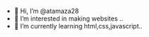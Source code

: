 - 👋 Hi, I’m @atamaza28
- 👀 I’m interested in making websites ..
- 🌱 I’m currently learning html,css,javascript..



<!---
atamaza28/atamaza28 is a ✨ special ✨ repository because its `README.md` (this file) appears on your GitHub profile.
You can click the Preview link to take a look at your changes.
--->

